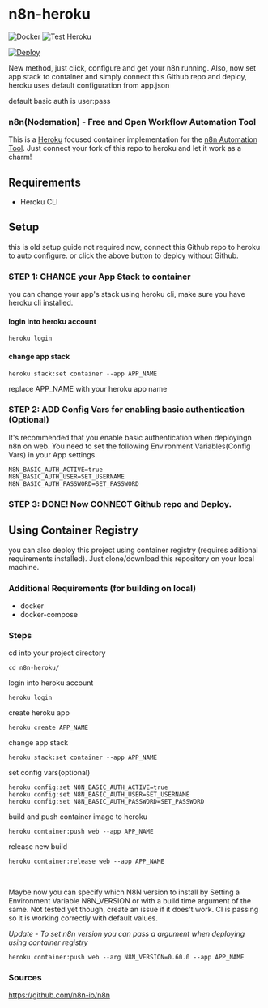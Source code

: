 # n8n-heroku

![Docker](https://github.com/Plant-for-the-Planet-org/n8n-heroku/workflows/Docker/badge.svg) ![Test Heroku](https://github.com/Plant-for-the-Planet-org/n8n-heroku/workflows/Heroku/badge.svg)

[![Deploy](https://www.herokucdn.com/deploy/button.svg)](https://heroku.com/deploy?template=https://github.com/Plant-for-the-Planet-org/n8n-heroku)

New method, just click, configure and get your n8n running.
Also, now set app stack to container and simply connect this Github repo and deploy, heroku uses default configuration from app.json

default basic auth is user:pass

### n8n(Nodemation) - Free and Open Workflow Automation Tool

This is a [Heroku](https://heroku.com/) focused container implementation for the [n8n Automation Tool](https://n8n.io/). Just connect your fork of this repo to heroku and let it work as a charm!

## Requirements
* Heroku CLI

## Setup

this is old setup guide not required now, connect this Github repo to heroku to auto configure. or click the above button to deploy without Github.

### STEP 1: CHANGE your App Stack to container
you can change your app's stack using heroku cli, make sure you have heroku cli installed.

#### login into heroku account
    heroku login

#### change app stack
    heroku stack:set container --app APP_NAME
replace APP_NAME with your heroku app name

### STEP 2: ADD Config Vars for enabling basic authentication (Optional)
It's recommended that you enable basic authentication when deployingn n8n on web. You need to set the following Environment Variables(Config Vars) in your App settings.

    N8N_BASIC_AUTH_ACTIVE=true
    N8N_BASIC_AUTH_USER=SET_USERNAME
    N8N_BASIC_AUTH_PASSWORD=SET_PASSWORD

### STEP 3: DONE! Now CONNECT Github repo and Deploy.

## Using Container Registry

you can also deploy this project using container registry (requires aditional requirements installed). Just clone/download this repository on your local machine.

### Additional Requirements (for building on local)
* docker
* docker-compose

### Steps
cd into your project directory

    cd n8n-heroku/

login into heroku account
    
    heroku login

create heroku app

    heroku create APP_NAME

change app stack

    heroku stack:set container --app APP_NAME
    
set config vars(optional)

    heroku config:set N8N_BASIC_AUTH_ACTIVE=true
    heroku config:set N8N_BASIC_AUTH_USER=SET_USERNAME
    heroku config:set N8N_BASIC_AUTH_PASSWORD=SET_PASSWORD

build and push container image to heroku

    heroku container:push web --app APP_NAME
    
release new build

    heroku container:release web --app APP_NAME
    
<br />

Maybe now you can specify which N8N version to install by Setting a Environment Variable N8N_VERSION or with a build time argument of the same. Not tested yet though, create an issue if it does't work. CI is passing so it is working correctly with default values.

_Update - To set n8n version you can pass a argument when deploying using container registry_

    heroku container:push web --arg N8N_VERSION=0.60.0 --app APP_NAME

### Sources

https://github.com/n8n-io/n8n
